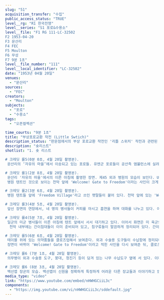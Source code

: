 ```yaml
---
slug: "51"
acquisition_transfer: "수집"
public_access_status: "TRUE"
level__rg: "R1 한국전쟁"
level__series: "S1 포로&수용소"
level__file: "F1 RG 111-LC-32502
F2 1953-04-20
F3 문산리
F4 FEC
F5 Moulton
F6 무성
F7 9분 1초"
level__file_number: "111"
level__local_identifier: "LC-32502"
date: "1953년 04월 20일"
venues: 
  - "문산리"
sources: 
  - "FEC"
creators: 
  - "Moulton"
subjects: 
  - "포로"
  - "수용소"
tags: 
  - "오픈컬렉션"

time_courts: "9분 1초"
title: "부상포로교환 작전 (Little Swtich)"
description_status: "판문점에서의 부상 포로교환 작전인 '리틀 스위치' 작전과 관련된 모습을 담고 있는 여러 영상들 중 하나이다. 다른 영상과 비교할 때, 문산리의 '자유의 마을'(Freedom Village)의 여러 모습들, 제45 외과병원(45th Surgical Hospital)의 모습들이 촬영되어 있는 것이 특징이다."
description: "숏리스트"
shotlist: "1. 숏 리스트

# 크레딧 롤5(0분 0초, 4월 20일 촬영분).
 문산리의 ‘자유의 마을’에서 이송되고 있는 포로들. 유엔군 포로들이 공산측 앰뷸런스에 실려서 이송되는 장면을 촬영한 것이다. 다니엘스 제독(Adm. Daniels)와 다른 장교들이 이 장면을 지켜보고 있다. 공산측 앰뷸런스에서 부상병들을 차례로 내리고, 들것에 실린 병사들도 있다. 이들은 미군 앰뷸런스로 다시 차례로 옮겨지고, 포로를 실은 앰뷸런스들이 차례로 출발하는 장면으로 구성되어 있다.

# 크레딧 롤1(2분 8초, 4월 20일 촬영분).
 문산리 '자유의 마을'에서의 이른 아침에 촬영한 장면. 제45 외과 병원의 모습이 보인다. UN의 깃발이 휘날리고 있다.
 병원 텐트인 것으로 보이는 천막 앞에 'Welcome! Gate to Freedom'이라는 사인이 크게 걸려 있다.

# 크레딧 롤2(3분 6초, 4월 20일 촬영분).
 병원 텐트들 앞에 'Freedom Village'라고 쓰인 팻말들이 붙어 있다. 천막 앞에 있는 'Welcome! Gate to Freedom'라는 사인을 다른 방식으로 다시 보여준다. 장면이 바뀌어, 네 명의 병사들이 텐트 앞에서 서로 대화를 나누면서 커피를 마시고 흡연을 하는 일상적인 장면을 보여준다.

# 크레딧 롤3(4분 5초, 4월 20일 촬영분).
 앞선 장면의 연장에서, 네 명의 병사들이 커피를 마시고 흡연을 하며 대화를 나누고 있다. 이들 중 한 명이 시계를 보는 장면을 클로즈업해서 보여주는데, 시계는 오전 6시 50분을 가리키고 있다.

# 크레딧 롤4(5분 7초, 4월 20일 촬영분).
 일군의 미군 병사들이 이른 아침에 텐트 앞에서 서서 대기하고 있다. 이어서 화면은 미 육군의 제45 외과병원의 모습을 짧게 보여준다. 장면은 텐트 내부로 이어지는데, 포로의 행정처리(proessing tent)를 위해 지어진 이 막사에는 아직 사람은 없다. 포로들이 곧 여기로 들어오게 될 것이다.
  천막 내부에는 간이침대들이 이미 준비되어 있고, 침구류들이 말끔하게 정리되어 있다. 간이침대 옆에는 포로들이 입게 될 파자마도 말끔하게 정돈되어 있다.

# 크레딧 롤5(6분 6초, 4월 20일 촬영분).
 테이블 위에 있는 의약품들을 클로즈업해서 보여준다. 외과 수술용 도구들이 수납함에 정리되어 있다. 이어서 개인 사물함에 보관되어 있는 물품들의 모습도 보인다. 병원 내부의 용품들을 보여주는 장면들이다.
 장면이 바뀌어 'Welcome! Gate to Freedom'이라고 적힌 사인을 다시 보여준 뒤, 클로즈업해서  'Medical Pros'라는 사인을 보여준다.

# 크레딧 롤6 (7분 1초, 4월 20일 촬영분).
 의무병이 외과 수술용 도구, 붕대, 청진기 등이 담겨 있는 나무 수납도구 옆에 서 있다. 이어서 클로즈업하여 보고서들(AGC Report), 용품 상자들 등을 보여준다.

# 크레딧 롤6 (8분 3초, 4월 20일 촬영분).
 백선엽 장군의 모습. 백선엽이 신원을 정확하게 특정하게 어려운 다른 장교들과 이야기하고 있는 모습을 보여준다. 이어서 장군들과 병사들, 신문기자들이 작전 구역 인근에서 서서 서로 대화를 나누고 있는 모습을 보여준다. 이들은 포로들이 도착하기를 기다리고 있다."
media_type: "video"
link: "https://www.youtube.com/embed/nHWHGCiiL3c"
components: 
  - "https://img.youtube.com/vi/nHWHGCiiL3c/sddefault.jpg"
---
```

